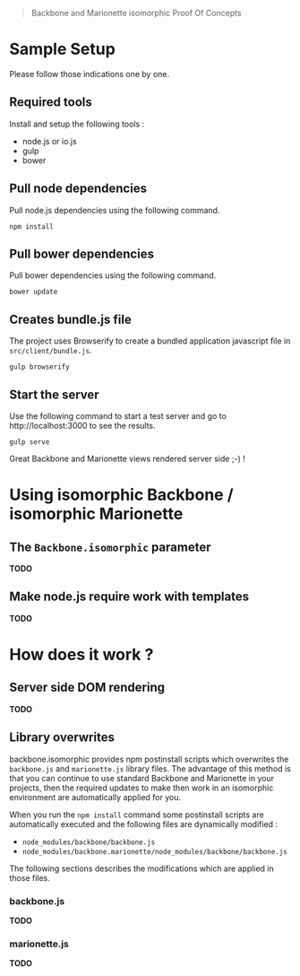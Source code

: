 > Backbone and Marionette isomorphic Proof Of Concepts

# Sample Setup

Please follow those indications one by one.

## Required tools

Install and setup the following tools : 
 * node.js or io.js
 * gulp
 * bower
 
## Pull node dependencies

Pull node.js dependencies using the following command.

```
npm install
```

## Pull bower dependencies

Pull bower dependencies using the following command.

```
bower update
```

## Creates bundle.js file

The project uses Browserify to create a bundled application javascript file in `src/client/bundle.js`.

```
gulp browserify
```

## Start the server

Use the following command to start a test server and go to http://localhost:3000 to see the results. 

```
gulp serve
```

Great Backbone and Marionette views rendered server side ;-) !

# Using isomorphic Backbone / isomorphic Marionette

## The `Backbone.isomorphic` parameter

**TODO**

## Make node.js require work with templates

**TODO**

# How does it work ? 

## Server side DOM rendering

**TODO**

## Library overwrites

backbone.isomorphic provides npm postinstall scripts which overwrites the `backbone.js` and `marionette.js` library 
files. The advantage of this method is that you can continue to use standard Backbone and Marionette in your projects, 
then the required updates to make then work in an isomorphic environment are automatically applied for you.

When you run the `npm install` command some postinstall scripts are automatically executed and the following files are 
dynamically modified : 
 * `node_modules/backbone/backbone.js`
 * `node_modules/backbone.marionette/node_modules/backbone/backbone.js`

The following sections describes the modifications which are applied in those files.

### backbone.js

**TODO**

### marionette.js

**TODO**

